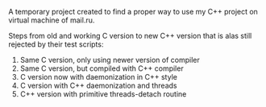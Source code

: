 A temporary project created to find a proper way to use my C++ project on virtual machine of mail.ru.

Steps from old and working C version to new C++ version that is alas still rejected by their test scripts:

1. Same C version, only using newer version of compiler
2. Same C version, but compiled with C++ compiler
3. C version now with daemonization in C++ style
4. C version with C++ daemonization and threads
5. C++ version with primitive threads-detach routine
